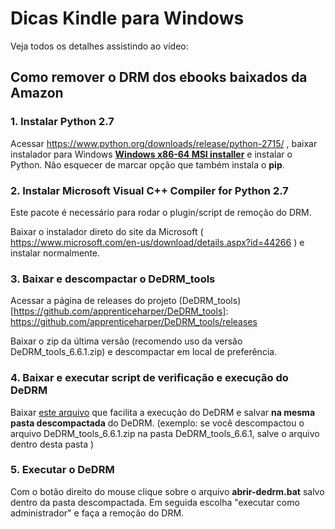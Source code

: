 # Dicas Kindle para Windows

Veja todos os detalhes assistindo ao vídeo: 



## Como remover o DRM dos ebooks baixados da Amazon

### 1. Instalar Python 2.7 

Acessar https://www.python.org/downloads/release/python-2715/ , 
baixar instalador para Windows [**Windows x86-64 MSI installer**](https://www.python.org/ftp/python/2.7.15/python-2.7.15.amd64.msi)
e instalar o Python. Não esquecer de marcar opção que também instala o **pip**.

### 2. Instalar Microsoft Visual C++ Compiler for Python 2.7 

Este pacote é necessário para rodar o plugin/script de remoção do DRM.

Baixar o instalador direto do site da Microsoft ( https://www.microsoft.com/en-us/download/details.aspx?id=44266 ) e instalar normalmente.

### 3. Baixar e descompactar o DeDRM_tools

Acessar a página de releases do projeto (DeDRM_tools)[https://github.com/apprenticeharper/DeDRM_tools]: https://github.com/apprenticeharper/DeDRM_tools/releases

Baixar o zip da última versão (recomendo uso da versão DeDRM_tools_6.6.1.zip) e descompactar em local de preferência.

### 4. Baixar e executar script de verificação e execução do DeDRM 

Baixar [este arquivo](https://raw.githubusercontent.com/matheusmota/dicas-kindle/master/resources/abrir-dedrm.bat) que facilita a execução do DeDRM e salvar **na mesma pasta descompactada** do DeDRM. 
(exemplo: se você descompactou o arquivo DeDRM_tools_6.6.1.zip na pasta DeDRM_tools_6.6.1, salve o arquivo dentro desta pasta )

### 5. Executar o DeDRM 

Com o botão direito do mouse clique sobre o arquivo **abrir-dedrm.bat** salvo dentro da pasta descompactada. Em seguida escolha "executar como administrador" e faça a remoção do DRM.

